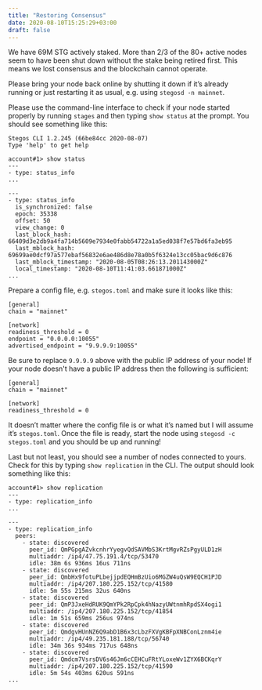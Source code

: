 ```yaml
---
title: "Restoring Consensus"
date: 2020-08-10T15:25:29+03:00
draft: false
---
```


We have 69M STG actively staked. More than 2/3 of the 80+ active nodes seem to have been shut down without the stake being retired first. This means we lost consensus and the blockchain cannot operate. 

Please bring your node back online by shutting it down if it’s already running or just restarting it as usual, e.g. using `stegosd -n mainnet`.

Please use the command-line interface to check if your node started properly by running `stages` and then typing `show status` at the prompt. You should see something like this:

```
Stegos CLI 1.2.245 (66be84cc 2020-08-07)
Type 'help' to get help

account#1> show status
---
- type: status_info
...

---
- type: status_info
  is_synchronized: false
  epoch: 35338
  offset: 50
  view_change: 0
  last_block_hash: 66409d3e2db9a4fa714b5609e7934e0fabb54722a1a5ed038f7e57bd6fa3eb95
  last_mblock_hash: 69699ae0dcf97a577ebaf56832e6ae486d8e78a0b5f6324e13cc05bac9d6c876
  last_mblock_timestamp: "2020-08-05T08:26:13.201143000Z"
  local_timestamp: "2020-08-10T11:41:03.661871000Z"
...
```

Prepare a config file, e.g. `stegos.toml` and make sure it looks like this:

```
[general]
chain = "mainnet"

[network]
readiness_threshold = 0
endpoint = "0.0.0.0:10055"
advertised_endpoint = "9.9.9.9:10055"

```

Be sure to replace `9.9.9.9` above with the public IP address of your node! If your node doesn't have a public IP address then the following is sufficient:

```
[general]
chain = "mainnet"

[network]
readiness_threshold = 0
```

It doesn’t matter where the config file is or what it’s named but I will assume it’s `stegos.toml`. Once the file is ready, start the node using `stegosd -c stegos.toml` and you should be up and running!

Last but not least, you should see a number of nodes connected to yours. Check for this by typing `show replication` in the CLI. The output should look something like this:

```
account#1> show replication
---
- type: replication_info
...

---
- type: replication_info
  peers:
    - state: discovered
      peer_id: QmPGpgAZvkcnhrYyegvQdSAVMbS3KrtMgvRZsPgyULD1zH
      multiaddr: /ip4/47.75.191.4/tcp/53470
      idle: 38m 6s 936ms 16us 711ns
    - state: discovered
      peer_id: QmbHx9fotuPLbejjpdEQHmBzUio6MGZW4uQsW9EQCH1PJD
      multiaddr: /ip4/207.180.225.152/tcp/41580
      idle: 5m 55s 215ms 32us 640ns
    - state: discovered
      peer_id: QmP3JxeHdRUK9QmYPk2RpCpk4hNazyUWtnmhRpdSX4ogi1
      multiaddr: /ip4/207.180.225.152/tcp/41854
      idle: 1m 51s 659ms 256us 974ns
    - state: discovered
      peer_id: QmdgvHUnNZ6Q9abD1B6x3cLbzFXVgKBFpXNBConLznm4ie
      multiaddr: /ip4/49.235.181.188/tcp/56740
      idle: 34m 36s 934ms 717us 648ns
    - state: discovered
      peer_id: Qmdcm7VsrsDV6s46Jm6cCEHCuFRtYLoxeWv1ZYX6BCKqrY
      multiaddr: /ip4/207.180.225.152/tcp/41590
      idle: 5m 54s 403ms 620us 591ns
...
```

